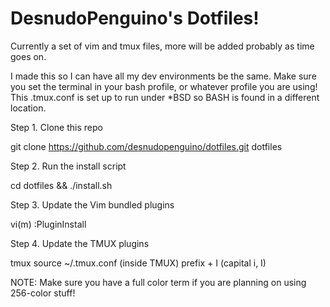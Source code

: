 # DesnudoPenguino's Dotfiles!
Currently a set of vim and tmux files, more will be added probably as time goes on.

I made this so I can have all my dev environments be the same. Make sure you set the terminal in your bash profile, or whatever profile you are using! This .tmux.conf is set up to run under *BSD so BASH is found in a different location.

Step 1. Clone this repo

git clone https://github.com/desnudopenguino/dotfiles.git dotfiles

Step 2. Run the install script

cd dotfiles && ./install.sh

Step 3. Update the Vim bundled plugins

vi(m) :PluginInstall

Step 4. Update the TMUX plugins

tmux source ~/.tmux.conf
(inside TMUX) prefix + I (capital i, I)

NOTE: Make sure you have a full color term if you are planning on using 256-color stuff!
